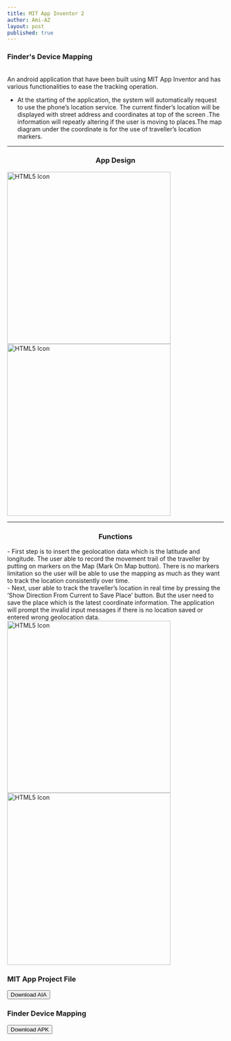 ```yaml
---
title: MIT App Inventor 2
author: Ami-AZ
layout: post
published: true
---
```


<h3>Finder's Device Mapping</h3>

<br>An android application that have been built using MIT App Inventor and has various functionalities to ease the tracking operation. 

- At the starting of the application, the system will automatically request to use the phone’s location service. The current finder’s location will be displayed with street address and coordinates at top of the screen .The information will repeatly altering if the user is moving to places.The map diagram under the coordinate is for the use of traveller’s location markers.
<hr />
<h3 align="center">App Design</h3>
<img src="https://ami-az.github.io/assets/images/projectapp/appmobile1.png" alt="HTML5 Icon" style="width:380px;height:400px;"> 
<img src="https://ami-az.github.io/assets/images/projectapp/appmobile2.png" alt="HTML5 Icon" style="width:380px;height:400px;"> 
<hr />
<h3 align="center">Functions</h3>
- First step is to insert the geolocation data which is the latitude and longitude. The user able to record the movement trail of the traveller by putting on markers on the Map (Mark On Map button). There is no markers limitation so the user will be able to use the mapping as much as they want to track the location consistently over time. 
<br> 
- Next, user able to track the traveller’s location in real time by pressing the ‘Show Direction From Current to Save Place’ button. But the user need to save the place which is the latest coordinate information. The application will prompt the invalid input messages if there is no location saved or entered wrong geolocation data.

<img src="https://ami-az.github.io/assets/images/projectapp/appmobile4.png" alt="HTML5 Icon" style="width:380px;height:400px;"> 
<img src="https://ami-az.github.io/assets/images/projectapp/appmobile3.png" alt="HTML5 Icon" style="width:380px;height:400px;"> 


<h3>MIT App Project File</h3>
<button class="btn btn-success" onclick=" window.open('hhttps://github.com/ami-az/ami-az.github.io/raw/master/assets/images/projectapp/FinderDeviceMappingV3.aia?raw=true','_blank')">Download AIA</button>

<h3>Finder Device Mapping</h3>
<button class="btn btn-success" onclick=" window.open('https://github.com/ami-az/ami-az.github.io/blob/master/assets/images/projectapp/FinderDeviceMappingV3.apk?raw=true','_blank')">Download APK</button>
